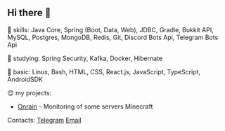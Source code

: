 ## Hi there 👋

🔧 skills: Java Core, Spring (Boot, Data, Web), JDBC, Gradle, Bukkit API, MySQL, Postgres, MongoDB, Redis, Git, Discord Bots Api, Telegram Bots Api

📖 studying: Spring Security, Kafka, Docker, Hibernate

👀 basic: Linux, Bash, HTML, CSS, React.js, JavaScript, TypeScript, AndroidSDK

😊 my projects:
- [Onrain](https://github.com/inotbaggi/onrain) - Monitoring of some servers Minecraft

Contacts:
[Telegram](https://inotbaggi.t.me)
[Email](mailto:inotbaggi@gmail.com)
